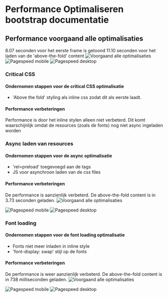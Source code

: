 # Performance Optimaliseren bootstrap documentatie

## Performance voorgaand alle optimalisaties
8.07 seconden voor het eerste frame is getoond
11.10 seconden voor het laden van de 'above-the-fold' content
![Voorgaand alle optimalisaties](http://www.kager.io/uploads/minor/performance-matters/pm-all-before.png)
![Pagespeed mobile](http://www.kager.io/uploads/minor/performance-matters/pm-ps-mobile.png)
![Pagespeed desktop](http://www.kager.io/uploads/minor/performance-matters/pm-ps-desktop.png)

### Critical CSS

#### Ondernomen stappen voor de critical CSS optimalisatie
- 'Above the fold' styling als inline css zodat dit als eerste laadt.

#### Performance verbeteringen
Performance is door het inline stylen alleen niet verbeterd. Dit komt waarschijnlijk omdat de resources (zoals de fonts) nog niet async ingeladen worden


### Async laden van resources

#### Ondernomen stappen voor de async optimalisatie
- 'rel=preload' toegevoegd aan de <link> tags
- JS voor asynchroon laden van de css files

#### Performance verbeteringen
De performance is aanzienlijk verbeterd. De above-the-fold content is in 3.73 seconden geladen.
![Voorgaand alle optimalisaties](http://www.kager.io/uploads/minor/performance-matters/pm-async2.png)

![Pagespeed mobile](http://www.kager.io/uploads/minor/performance-matters/pm-ps-async-mobile2.png)
![Pagespeed desktop](http://www.kager.io/uploads/minor/performance-matters/pm-ps-async-desktop2.png)

### Font loading

#### Ondernomen stappen voor de font loading optimalisatie
- Fonts niet meer inladen in inline style
- 'font-display: swap' stijl op de fonts

#### Performance verbeteringen
De performance is weer aanzienlijk verbeterd. De above-the-fold content is in 738 milliseconden geladen.
![Voorgaand alle optimalisaties](http://www.kager.io/uploads/minor/performance-matters/pm-fonts.png)

![Pagespeed mobile](http://www.kager.io/uploads/minor/performance-matters/pm-ps-fonts-mobile2.png)
![Pagespeed desktop](http://www.kager.io/uploads/minor/performance-matters/pm-ps-fonts-desktop2.png)
